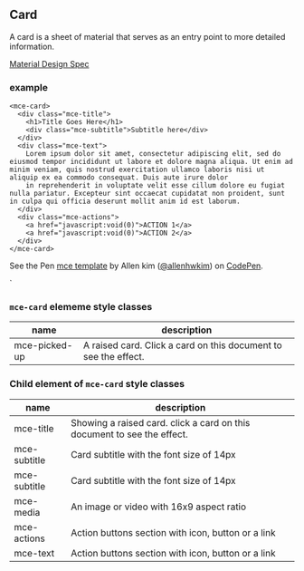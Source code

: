 <a name="Card"></a>

## Card
A card is a sheet of material that serves as an entry point to more detailed information. 

[Material Design Spec](https://material.io/guidelines/components/cards.html#cards-content-blocks)

### example
```
<mce-card>
  <div class="mce-title">
    <h1>Title Goes Here</h1>
    <div class="mce-subtitle">Subtitle here</div>
  </div>
  <div class="mce-text">
    Lorem ipsum dolor sit amet, consectetur adipiscing elit, sed do eiusmod tempor incididunt ut labore et dolore magna aliqua. Ut enim ad minim veniam, quis nostrud exercitation ullamco laboris nisi ut aliquip ex ea commodo consequat. Duis aute irure dolor
    in reprehenderit in voluptate velit esse cillum dolore eu fugiat nulla pariatur. Excepteur sint occaecat cupidatat non proident, sunt in culpa qui officia deserunt mollit anim id est laborum.
  </div>
  <div class="mce-actions">
    <a href="javascript:void(0)">ACTION 1</a>
    <a href="javascript:void(0)">ACTION 2</a>
  </div>
</mce-card>
```

<p data-height="300" data-theme-id="32189" data-slug-hash="ZvaEez" data-default-tab="html,result" data-user="allenhwkim" data-embed-version="2" data-pen-title="mce template" class="codepen">See the Pen <a href="https://codepen.io/allenhwkim/pen/PEJKKo/">mce template</a> by Allen kim (<a href="https://codepen.io/allenhwkim">@allenhwkim</a>) on <a href="https://codepen.io">CodePen</a>.</p>
<script async src="https://production-assets.codepen.io/assets/embed/ei.js"></script>`


### `mce-card` elememe style classes
 |name|description|
 |---|---|
 |mce-picked-up| A raised card. Click a card on this document to see the effect. 


### Child element of `mce-card` style classes
 |name|description|
 |---|---|
 |mce-title| Showing a raised card. click a card on this document to see the effect.
 |mce-subtitle| Card subtitle with the font size of 14px
 |mce-subtitle| Card subtitle with the font size of 14px
 |mce-media| An image or video with 16x9 aspect ratio
 |mce-actions| Action buttons section with icon, button or a link 
 |mce-text| Action buttons section with icon, button or a link

